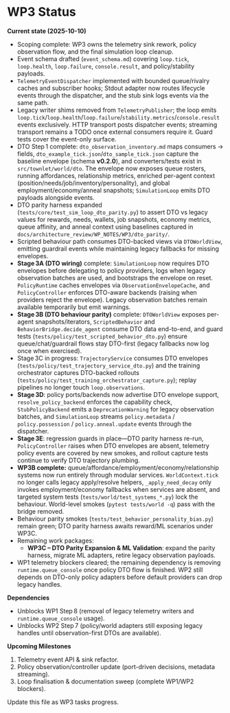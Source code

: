 # WP3 Status

**Current state (2025-10-10)**
- Scoping complete: WP3 owns the telemetry sink rework, policy observation flow, and the final simulation loop cleanup.
- Event schema drafted (`event_schema.md`) covering `loop.tick`, `loop.health`, `loop.failure`, `console.result`, and policy/stability payloads.
- `TelemetryEventDispatcher` implemented with bounded queue/rivalry caches and subscriber hooks; Stdout adapter now routes lifecycle events through the dispatcher, and the stub sink logs events via the same path.
- Legacy writer shims removed from `TelemetryPublisher`; the loop emits `loop.tick`/`loop.health`/`loop.failure`/`stability.metrics`/`console.result` events exclusively. HTTP transport posts dispatcher events; streaming transport remains a TODO once external consumers require it. Guard tests cover the event-only surface.
- DTO Step 1 complete: `dto_observation_inventory.md` maps consumers → fields, `dto_example_tick.json`/`dto_sample_tick.json` capture the baseline envelope (schema **v0.2.0**), and converters/tests exist in `src/townlet/world/dto`. The envelope now exposes queue rosters, running affordances, relationship metrics, enriched per-agent context (position/needs/job/inventory/personality), and global employment/economy/anneal snapshots; `SimulationLoop` emits DTO payloads alongside events.
- DTO parity harness expanded (`tests/core/test_sim_loop_dto_parity.py`) to assert DTO vs legacy values for rewards, needs, wallets, job snapshots, economy metrics, queue affinity, and anneal context using baselines captured in `docs/architecture_review/WP_NOTES/WP3/dto_parity/`.
- Scripted behaviour path consumes DTO-backed views via `DTOWorldView`, emitting guardrail events while maintaining legacy fallbacks for missing envelopes.
- **Stage 3A (DTO wiring)** complete: `SimulationLoop` now requires DTO envelopes before delegating to policy providers, logs when legacy observation batches are used, and bootstraps the envelope on reset. `PolicyRuntime` caches envelopes via `ObservationEnvelopeCache`, and `PolicyController` enforces DTO-aware backends (raising when providers reject the envelope). Legacy observation batches remain available temporarily but emit warnings.
- **Stage 3B (DTO behaviour parity)** complete: `DTOWorldView` exposes per-agent snapshots/iterators, `ScriptedBehavior` and `BehaviorBridge.decide_agent` consume DTO data end-to-end, and guard tests (`tests/policy/test_scripted_behavior_dto.py`) ensure queue/chat/guardrail flows stay DTO-first (legacy fallbacks now log once when exercised).
- Stage 3C in progress: `TrajectoryService` consumes DTO envelopes (`tests/policy/test_trajectory_service_dto.py`) and the training orchestrator captures DTO-backed rollouts (`tests/policy/test_training_orchestrator_capture.py`); replay pipelines no longer touch `loop.observations`.
- **Stage 3D**: policy ports/backends now advertise DTO envelope support, `resolve_policy_backend` enforces the capability check, `StubPolicyBackend` emits a `DeprecationWarning` for legacy observation batches, and `SimulationLoop` streams `policy.metadata` / `policy.possession` / `policy.anneal.update` events through the dispatcher.
- **Stage 3E**: regression guards in place—DTO parity harness re-run, `PolicyController` raises when DTO envelopes are absent, telemetry policy events are covered by new smokes, and rollout capture tests continue to verify DTO trajectory plumbing.
- **WP3B complete:** queue/affordance/employment/economy/relationship systems now run entirely through modular services. `WorldContext.tick` no longer calls legacy apply/resolve helpers, `_apply_need_decay` only invokes employment/economy fallbacks when services are absent, and targeted system tests (`tests/world/test_systems_*.py`) lock the behaviour. World-level smokes (`pytest tests/world -q`) pass with the bridge removed.
- Behaviour parity smokes (`tests/test_behavior_personality_bias.py`) remain green; DTO parity harness awaits reward/ML scenarios under WP3C.
- Remaining work packages:
  - **WP3C – DTO Parity Expansion & ML Validation**: expand the parity harness, migrate ML adapters, retire legacy observation payloads.
- WP1 telemetry blockers cleared; the remaining dependency is removing `runtime.queue_console` once policy DTO flow is finished. WP2 still depends on DTO-only policy adapters before default providers can drop legacy handles.

**Dependencies**
- Unblocks WP1 Step 8 (removal of legacy telemetry writers and `runtime.queue_console` usage).
- Unblocks WP2 Step 7 (policy/world adapters still exposing legacy handles until observation-first DTOs are available).

**Upcoming Milestones**
1. Telemetry event API & sink refactor.
2. Policy observation/controller update (port-driven decisions, metadata streaming).
3. Loop finalisation & documentation sweep (complete WP1/WP2 blockers).

Update this file as WP3 tasks progress.
